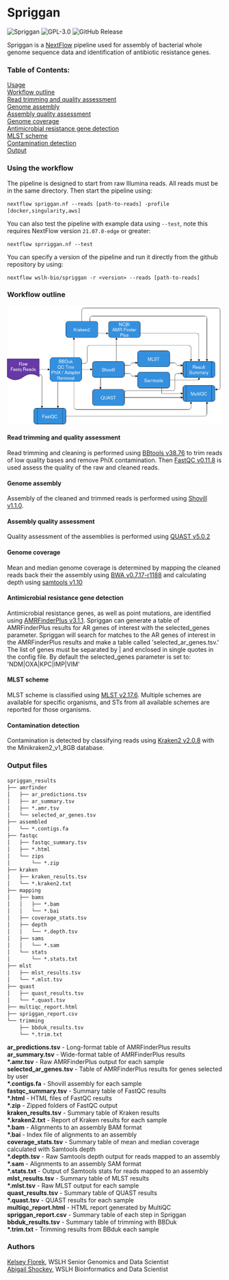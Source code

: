 # Spriggan
![Spriggan](https://github.com/wslh-bio/spriggan/actions/workflows/spriggan_build.yml/badge.svg)
![GPL-3.0](https://img.shields.io/github/license/wslh-bio/spriggan)
![GitHub Release](https://img.shields.io/github/release/wslh-bio/spriggan)

Spriggan is a [NextFlow](https://www.nextflow.io/) pipeline used for assembly of bacterial whole genome sequence data and identification of antibiotic resistance genes.

### Table of Contents:
[Usage](#using-the-pipeline)  
[Workflow outline](#workflow-outline)  
[Read trimming and quality assessment](#read-trimming-and-quality-assessment)  
[Genome assembly](#genome-assembly)  
[Assembly quality assessment](#assembly-quality-assessment)  
[Genome coverage](#genome-coverage)  
[Antimicrobial resistance gene detection](#antimicrobial-resistance-gene-detection)  
[MLST scheme](#mlst-scheme)  
[Contamination detection](#contamination-detection)                                                                                                                                   
[Output](#output-files)  

### Using the workflow
The pipeline is designed to start from raw Illumina reads. All reads must be in the same directory. Then start the pipeline using:
```
nextflow spriggan.nf --reads [path-to-reads] -profile [docker,singularity,aws]
```

You can also test the pipeline with example data using `--test`, note this requires NextFlow version `21.07.0-edge` or greater:
```
nextflow sprriggan.nf --test
```

You can specify a version of the pipeline and run it directly from the github repository by using:
```
nextflow wslh-bio/spriggan -r <version> --reads [path-to-reads]
```

### Workflow outline

<img src ='/assets/Spriggan.png'>

#### Read trimming and quality assessment
Read trimming and cleaning is performed using [BBtools v38.76](https://jgi.doe.gov/data-and-tools/bbtools/) to trim reads of low quality bases and remove PhiX contamination. Then [FastQC v0.11.8](https://www.bioinformatics.babraham.ac.uk/projects/fastqc/) is used assess the quality of the raw and cleaned reads.

#### Genome assembly
Assembly of the cleaned and trimmed reads is performed using [Shovill v1.1.0](https://github.com/tseemann/shovill).

#### Assembly quality assessment
Quality assessment of the assemblies is performed using [QUAST v5.0.2](http://bioinf.spbau.ru/quast)

#### Genome coverage
Mean and median genome coverage is determined by mapping the cleaned reads back their the assembly using [BWA v0.7.17-r1188](http://bio-bwa.sourceforge.net/) and calculating depth using [samtools v1.10](http://www.htslib.org/)

#### Antimicrobial resistance gene detection
Antimicrobial resistance genes, as well as point mutations, are identified using [AMRFinderPlus v3.1.1](https://github.com/ncbi/amr). Spriggan can generate a table of AMRFinderPlus results for AR genes of interest with the selected_genes parameter. Spriggan will search for matches to the AR genes of interest in the AMRFinderPlus results and make a table called 'selected_ar_genes.tsv.' The list of genes must be separated by | and enclosed in single quotes in the config file. By default the selected_genes parameter is set to: 'NDM|OXA|KPC|IMP|VIM'

#### MLST scheme
MLST scheme is classified using [MLST v2.17.6](https://github.com/tseemann/mlst). Multiple schemes are available for specific organisms, and STs from all available schemes are reported for those organisms.

#### Contamination detection
Contamination is detected by classifying reads using [Kraken2 v2.0.8](https://ccb.jhu.edu/software/kraken2/) with the Minikraken2_v1_8GB database.

### Output files

```
spriggan_results
├── amrfinder
│   ├── ar_predictions.tsv
│   ├── ar_summary.tsv
│   ├── *.amr.tsv
│   └── selected_ar_genes.tsv
├── assembled
│   └── *.contigs.fa
├── fastqc
│   ├── fastqc_summary.tsv
│   ├── *.html
│   └── zips
│       └── *.zip
├── kraken
│   ├── kraken_results.tsv
│   └── *.kraken2.txt
├── mapping
│   ├── bams
│   │   ├── *.bam
│   │   └── *.bai
│   ├── coverage_stats.tsv
│   ├── depth
│   │   └── *.depth.tsv
│   ├── sams
│   │   └── *.sam
│   └── stats
│       └── *.stats.txt
├── mlst
│   ├── mlst_results.tsv
│   └── *.mlst.tsv
├── quast
│   ├── quast_results.tsv
│   └── *.quast.tsv
├── multiqc_report.html
├── spriggan_report.csv
└── trimming
    ├── bbduk_results.tsv
    └── *.trim.txt
```

**ar_predictions.tsv** - Long-format table of AMRFinderPlus results  
**ar_summary.tsv** - Wide-format table of AMRFinderPlus results  
**\*.amr.tsv** - Raw AMRFinderPlus output for each sample  
**selected_ar_genes.tsv** - Table of AMRFinderPlus results for genes selected by user  
**\*.contigs.fa** - Shovill assembly for each sample  
**fastqc_summary.tsv** - Summary table of FastQC results  
**\*.html** - HTML files of FastQC results  
**\*.zip** - Zipped folders of FastQC output  
**kraken_results.tsv** - Summary table of Kraken results  
**\*.kraken2.txt** - Report of Kraken results for each sample  
**\*.bam** - Alignments to an assembly BAM format  
**\*.bai** - Index file of alignments to an assembly  
**coverage_stats.tsv** - Summary table of mean and median coverage calculated with Samtools depth  
**\*.depth.tsv** - Raw Samtools depth output for reads mapped to an assembly  
**\*.sam** - Alignments to an assembly SAM format  
**\*.stats.txt** - Output of Samtools stats for reads mapped to an assembly  
**mlst_results.tsv** - Summary table of MLST results  
**\*.mlst.tsv** - Raw MLST output for each sample  
**quast_results.tsv** - Summary table of QUAST results  
**\*.quast.tsv** - QUAST results for each sample  
**multiqc_report.html** - HTML report generated by MultiQC  
**spriggan_report.csv** - Summary table of each step in Spriggan  
**bbduk_results.tsv** - Summary table of trimming with BBDuk  
**\*.trim.txt** - Trimming results from BBduk each sample  

### Authors
[Kelsey Florek](https://github.com/k-florek), WSLH Senior Genomics and Data Scientist  
[Abigail Shockey](https://github.com/AbigailShockey), WSLH Bioinformatics and Data Scientist
